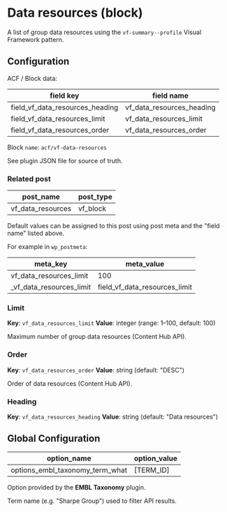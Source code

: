 # Data resources (block)

A list of group data resources using the `vf-summary--profile` Visual Framework pattern.

## Configuration

ACF / Block data:

| field key | field name |
| --------- | ---------- |
| field_vf_data_resources_heading | vf_data_resources_heading |
| field_vf_data_resources_limit | vf_data_resources_limit |
| field_vf_data_resources_order | vf_data_resources_order |

Block `name`: `acf/vf-data-resources`

See plugin JSON file for source of truth.

### Related post

| post_name | post_type |
| --------- | --------- |
| vf_data_resources | vf_block |

Default values can be assigned to this post using post meta and the "field name" listed above.

For example in `wp_postmeta`:

| meta_key | meta_value |
| -------- | ---------- |
| vf_data_resources_limit | 100 |
| \_vf_data_resources_limit | field_vf_data_resources_limit |

### Limit

**Key**: `vf_data_resources_limit`
**Value**: integer (range: 1–100, default: 100)

Maximum number of group data resources (Content Hub API).

### Order

**Key**: `vf_data_resources_order`
**Value**: string (default: "DESC")

Order of data resources (Content Hub API).

### Heading
**Key**: `vf_data_resources_heading`
**Value**: string (default: "Data resources")


## Global Configuration

| option_name | option_value |
| ----------- | ------------ |
| options_embl_taxonomy_term_what | [TERM_ID] |

Option provided by the **EMBL Taxonomy** plugin.

Term name (e.g. "Sharpe Group") used to filter API results.
